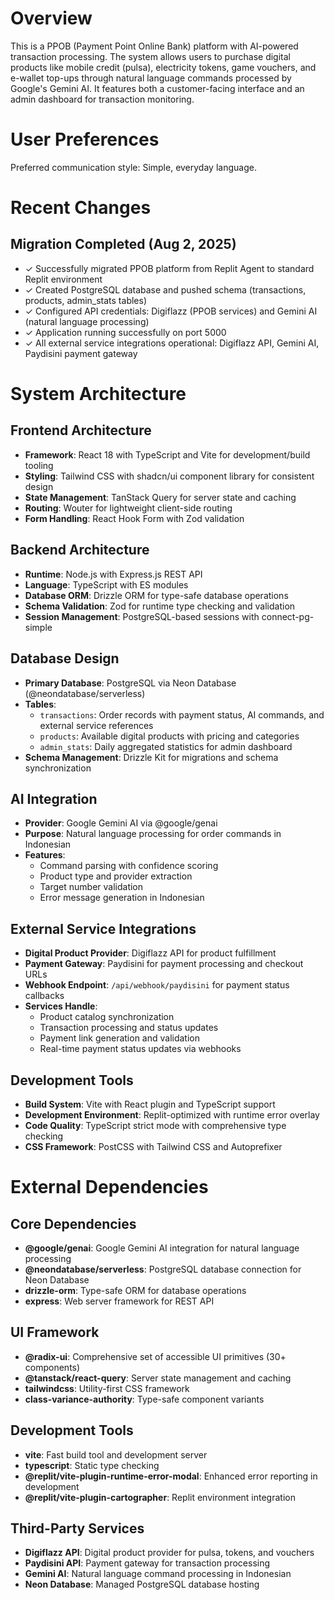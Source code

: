 # Overview

This is a PPOB (Payment Point Online Bank) platform with AI-powered transaction processing. The system allows users to purchase digital products like mobile credit (pulsa), electricity tokens, game vouchers, and e-wallet top-ups through natural language commands processed by Google's Gemini AI. It features both a customer-facing interface and an admin dashboard for transaction monitoring.

# User Preferences

Preferred communication style: Simple, everyday language.

# Recent Changes

## Migration Completed (Aug 2, 2025)
- ✓ Successfully migrated PPOB platform from Replit Agent to standard Replit environment
- ✓ Created PostgreSQL database and pushed schema (transactions, products, admin_stats tables)
- ✓ Configured API credentials: Digiflazz (PPOB services) and Gemini AI (natural language processing)
- ✓ Application running successfully on port 5000
- ✓ All external service integrations operational: Digiflazz API, Gemini AI, Paydisini payment gateway

# System Architecture

## Frontend Architecture
- **Framework**: React 18 with TypeScript and Vite for development/build tooling
- **Styling**: Tailwind CSS with shadcn/ui component library for consistent design
- **State Management**: TanStack Query for server state and caching
- **Routing**: Wouter for lightweight client-side routing
- **Form Handling**: React Hook Form with Zod validation

## Backend Architecture
- **Runtime**: Node.js with Express.js REST API
- **Language**: TypeScript with ES modules
- **Database ORM**: Drizzle ORM for type-safe database operations
- **Schema Validation**: Zod for runtime type checking and validation
- **Session Management**: PostgreSQL-based sessions with connect-pg-simple

## Database Design
- **Primary Database**: PostgreSQL via Neon Database (@neondatabase/serverless)
- **Tables**:
  - `transactions`: Order records with payment status, AI commands, and external service references
  - `products`: Available digital products with pricing and categories
  - `admin_stats`: Daily aggregated statistics for admin dashboard
- **Schema Management**: Drizzle Kit for migrations and schema synchronization

## AI Integration
- **Provider**: Google Gemini AI via @google/genai
- **Purpose**: Natural language processing for order commands in Indonesian
- **Features**: 
  - Command parsing with confidence scoring
  - Product type and provider extraction
  - Target number validation
  - Error message generation in Indonesian

## External Service Integrations
- **Digital Product Provider**: Digiflazz API for product fulfillment
- **Payment Gateway**: Paydisini for payment processing and checkout URLs
- **Webhook Endpoint**: `/api/webhook/paydisini` for payment status callbacks
- **Services Handle**:
  - Product catalog synchronization
  - Transaction processing and status updates
  - Payment link generation and validation
  - Real-time payment status updates via webhooks

## Development Tools
- **Build System**: Vite with React plugin and TypeScript support
- **Development Environment**: Replit-optimized with runtime error overlay
- **Code Quality**: TypeScript strict mode with comprehensive type checking
- **CSS Framework**: PostCSS with Tailwind CSS and Autoprefixer

# External Dependencies

## Core Dependencies
- **@google/genai**: Google Gemini AI integration for natural language processing
- **@neondatabase/serverless**: PostgreSQL database connection for Neon Database
- **drizzle-orm**: Type-safe ORM for database operations
- **express**: Web server framework for REST API

## UI Framework
- **@radix-ui**: Comprehensive set of accessible UI primitives (30+ components)
- **@tanstack/react-query**: Server state management and caching
- **tailwindcss**: Utility-first CSS framework
- **class-variance-authority**: Type-safe component variants

## Development Tools
- **vite**: Fast build tool and development server
- **typescript**: Static type checking
- **@replit/vite-plugin-runtime-error-modal**: Enhanced error reporting in development
- **@replit/vite-plugin-cartographer**: Replit environment integration

## Third-Party Services
- **Digiflazz API**: Digital product provider for pulsa, tokens, and vouchers
- **Paydisini API**: Payment gateway for transaction processing
- **Gemini AI**: Natural language command processing in Indonesian
- **Neon Database**: Managed PostgreSQL database hosting